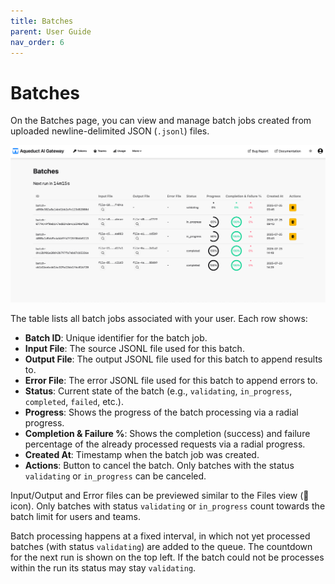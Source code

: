 ```yaml
---
title: Batches
parent: User Guide
nav_order: 6
---
```


# Batches

On the Batches page, you can view and manage batch jobs created from uploaded newline-delimited JSON (`.jsonl`) files.

![Batches Page](../assets/user_guide/batches.png)

The table lists all batch jobs associated with your user. Each row shows:

- **Batch ID**: Unique identifier for the batch job.
- **Input File**: The source JSONL file used for this batch.
- **Output File**: The output JSONL file used for this batch to append results to.
- **Error File**: The error JSONL file used for this batch to append errors to.
- **Status**: Current state of the batch (e.g., `validating`, `in_progress`, `completed`, `failed`, etc.).
- **Progress**: Shows the progress of the batch processing via a radial progress.
- **Completion & Failure %**: Shows the completion (success) and failure percentage of the already processed requests via a radial progress.
- **Created At**: Timestamp when the batch job was created.
- **Actions**: Button to cancel the batch. Only batches with the status `validating` or `in_progress` can be canceled.

Input/Output and Error files can be previewed similar to the Files view (🔎 icon).
Only batches with status `validating` or `in_progress` count towards the batch limit for users and teams.

Batch processing happens at a fixed interval, in which not yet processed batches (with status `validating`) are added to the queue.
The countdown for the next run is shown on the top left. If the batch could not be processes within the run its status may stay `validating`.